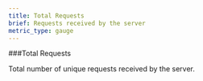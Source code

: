 ```yaml
---
title: Total Requests 
brief: Requests received by the server
metric_type: gauge
---
```


###Total Requests 

Total number of unique requests received by the server.
